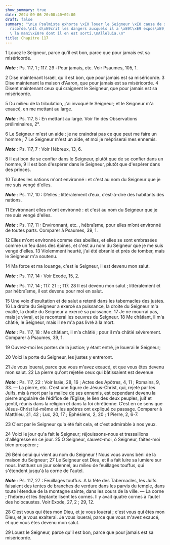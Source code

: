 ```yaml
---
show_summary: true
date: 2024-09-06 20:00:40+02:00
draft: false
summary: "\nLe Psalmiste exhorte \xE0 louer le Seigneur \xE0 cause de sa grande mis\xE9\
  ricorde.\nIl d\xE9crit les dangers auxquels il a \xE9t\xE9 expos\xE9, et marque\
  \ la mani\xE8re dont il en est sorti.\nAlleluia.\n"
title: Chapitre 117
---
```





1 Louez le Seigneur, parce qu'il est bon, parce que pour jamais est sa miséricorde.

***Note*** :  Ps. 117, 1 ; 117. 29 : Pour jamais, etc. Voir Psaumes, 105, 1.

2 Dise maintenant Israël, qu'il est bon, que pour jamais est sa miséricorde. 3 Dise maintenant la maison d'Aaron, que pour jamais est sa miséricorde. 4 Disent maintenant ceux qui craignent le Seigneur, que pour jamais est sa miséricorde.


5 Du milieu de la tribulation, j'ai invoqué le Seigneur; et le Seigneur m'a exaucé, en me mettant au large.

***Note*** :  Ps. 117, 5 : En mettant au large. Voir fin des Observations préliminaires, 2°.

6 Le Seigneur m'est un aide : je ne craindrai pas ce que peut me faire un homme ; 7 Le Seigneur m'est un aide, et moi je mépriserai mes ennemis.

***Note*** :  Ps. 117, 7 : Voir Hébreux, 13, 6.

8 Il est bon de se confier dans le Seigneur, plutôt que de se confier dans un homme, 9 Il est bon d'espérer dans le Seigneur, plutôt que d'espérer dans des princes.


10 Toutes les nations m'ont environné : et c'est au nom du Seigneur que je me suis vengé d'elles.

***Note*** :  Ps. 117, 10 : D’elles ; littéralement d’eux, c’est-à-dire des habitants des nations.

11 Environnant elles m'ont environné : et c'est au nom du Seigneur que je me suis vengé d'elles.

***Note*** :  Ps. 117, 11 : Environnant, etc. , hébraïsme, pour elles m’ont environné de toutes parts. Comparer à Psaumes, 39, 1.

12 Elles m'ont environné comme des abeilles, et elles se sont embrasées comme un feu dans des épines, et c'est au nom du Seigneur que je me suis vengé d'elles. 13 Violemment heurté, j'ai été ébranlé et près de tomber, mais le Seigneur m'a soutenu.


14 Ma force et ma louange, c'est le Seigneur, il est devenu mon salut.

***Note*** :  Ps. 117, 14 : Voir Exode, 15, 2.

***Note*** :  Ps. 117, 14 ; 117. 21 : ; 117. 28 Il est devenu mon salut ; littéralement et par hébraïsme, il est devenu pour moi en salut.

15 Une voix d'exultation et de salut a retenti dans les tabernacles des justes. 16 La droite du Seigneur a exercé sa puissance, la droite du Seigneur m'a exalté, la droite du Seigneur a exercé sa puissance. 17 Je ne mourrai pas, mais je vivrai, et je raconterai les oeuvres du Seigneur. 18 Me châtiant, il m'a châtié, le Seigneur, mais il ne m'a pas livré à la mort.

***Note*** :  Ps. 117, 18 : Me châtiant, il m’a châtié ; pour il m’a châtié sévèrement. Comparer à Psaumes, 39, 1.


19 Ouvrez-moi les portes de la justice; y étant entré, je louerai le Seigneur;


20 Voici la porte du Seigneur, les justes y entreront.


21 Je vous louerai, parce que vous m'avez exaucé, et que vous êtes devenu mon salut. 22 La pierre qu'ont rejetée ceux qui bâtissaient est devenue

***Note*** :  Ps. 117, 22 : Voir Isaïe, 28, 16 ; Actes des Apôtres, 4, 11 ; Romains, 9, 33. ― La pierre, etc. C’est une figure de Jésus-Christ, qui, rejeté par les Juifs, mis à mort par la malice de ses ennemis, est cependant devenu la pierre angulaire de l’édifice de l’Eglise, le lien des deux peuples, juif et gentil, réunis dans la religion et dans la foi chrétienne. C’est en ce sens que Jésus-Christ lui-même et les apôtres ont expliqué ce passage. Comparer à Matthieu, 21, 42 ; Luc, 20, 17 ; Ephésiens, 2, 20 ; 1 Pierre, 2, 6-7.


23 C'est par le Seigneur qu'a été fait cela, et c'est admirable à nos yeux.


24 Voici le jour qu'a fait le Seigneur; réjouissons-nous et tressaillons d'allégresse en ce jour. 25 Ô Seigneur, sauvez-moi, ô Seigneur, faites-moi bien prospérer ;


26 Béni celui qui vient au nom du Seigneur ! Nous vous avons béni de la maison du Seigneur; 27 Le Seigneur est Dieu, et il a fait luire sa lumière sur nous. Instituez un jour solennel, au milieu de feuillages touffus, qui s'étendent jusqu'à la corne de l'autel.

***Note*** :  Ps. 117, 27 : Feuillages touffus. A la fête des Tabernacles, les Juifs faisaient des tentes de branches de verdure dans les parvis du temple, dans toute l’étendue de la montagne sainte, dans les cours de la ville. ― La corne ; l’hébreu et les Septante lisent les cornes. Il y avait quatre cornes à l’autel des holocaustes. Voir Exode, 27, 2 ; 29, 12.


28 C'est vous qui êtes mon Dieu, et je vous louerai ; c'est vous qui êtes mon Dieu, et je vous exalterai. Je vous louerai, parce que vous m'avez exaucé, et que vous êtes devenu mon salut.


29 Louez le Seigneur, parce qu'il est bon, parce que pour jamais est sa miséricorde.

